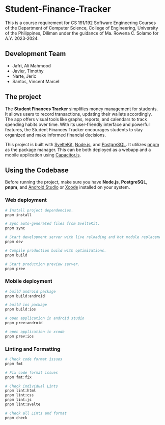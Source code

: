 # Student-Finance-Tracker

This is a course requirement for CS 191/192 Software Engineering Courses of the Department of Computer Science, College of Engineering, University of the Philippines, Diliman under the guidance of Ma. Rowena C. Solamo for A.Y. 2023-2024.

## Development Team

-   Jafri, Ali Mahmood
-   Javier, Timothy
-   Narte, Jeric
-   Santos, Vincent Marcel

## The project

The **Student Finances Tracker** simplifies money management for students. It allows users to record transactions, updating their wallets accordingly. The app offers visual tools like graphs, reports, and calendars to track spending habits over time. With its user-friendly interface and powerful features, the Student Finances Tracker encourages students to stay organized and make informed financial decisions.

This project is built with [SvelteKit], [Node.js], and [PostgreSQL]. It utilizes [pnpm] as the package manager.
This can be both deployed as a webapp and a mobile application using [Capacitor.js].

[Node.js]: https://nodejs.org/
[SvelteKit]: https://kit.svelte.dev/
[PostgreSQL]: https://www.postgresql.org/
[pnpm]: https://pnpm.io/
[capacitor.js]: https://capacitorjs.com/

## Using the Codebase

Before running the project, make sure you have **Node.js**, **PostgreSQL**, **pnpm**, and [Android Studio] or [Xcode] installed on your system.

[Android Studio]: https://developer.android.com
[Xcode]: https://developer.apple.com/xcode/

### Web deployment

```bash
# Install project dependencies.
pnpm install

# Sync auto-generated files from SvelteKit.
pnpm sync

# Start development server with live reloading and hot module replacement.
pnpm dev

# Compile production build with optimizations.
pnpm build

# Start production preview server.
pnpm prev
```

### Mobile deployment

```bash
# build android package
pnpm build:android

# build ios package
pnpm build:ios

# open application in android studio
pnpm prev:android

# open application in xcode
pnpm prev:ios
```

### Linting and Formatting

```bash
# Check code format issues
pnpm fmt

# Fix code format issues
pnpm fmt:fix

# Check individual Lints
pnpm lint:html
pnpm lint:css
pnpm lint:js
pnpm lint:svelte

# Check all Lints and format
pnpm check
```
